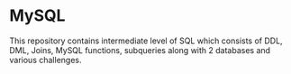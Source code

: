 # MySQL
This repository contains intermediate level of SQL which consists of DDL, DML, Joins, MySQL functions, subqueries along with 2 databases and various challenges.
